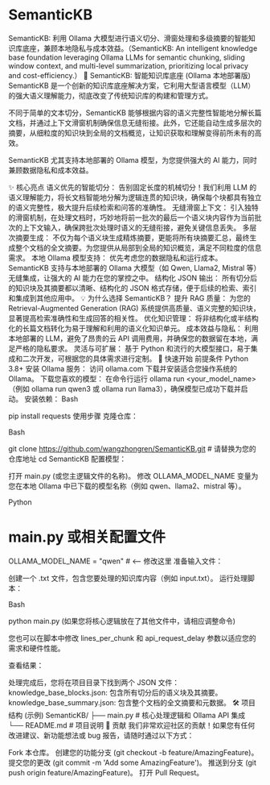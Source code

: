 # SemanticKB
SemanticKB: 利用 Ollama 大模型进行语义切分、滑窗处理和多级摘要的智能知识库底座，兼顾本地隐私与成本效益。（SemanticKB: An intelligent knowledge base foundation leveraging Ollama LLMs for semantic chunking, sliding window context, and multi-level summarization, prioritizing local privacy and cost-efficiency.）
🚀 SemanticKB: 智能知识库底座 (Ollama 本地部署版)
SemanticKB 是一个创新的知识库底座解决方案，它利用大型语言模型（LLM）的强大语义理解能力，彻底改变了传统知识库的构建和管理方式。

不同于简单的文本切分，SemanticKB 能够根据内容的语义完整性智能地分解长篇文档，并通过上下文滑窗机制确保信息无缝衔接。此外，它还能自动生成多层次的摘要，从细粒度的知识块到全局的文档概览，让知识获取和理解变得前所未有的高效。

SemanticKB 尤其支持本地部署的 Ollama 模型，为您提供强大的 AI 能力，同时兼顾数据隐私和成本效益。

✨ 核心亮点
语义优先的智能切分： 告别固定长度的机械切分！我们利用 LLM 的语义理解能力，将长文档智能地分解为逻辑连贯的知识块，确保每个块都具有独立的语义完整性，极大提升后续检索和问答的准确性。
无缝滑窗上下文： 引入独特的滑窗机制，在处理文档时，巧妙地将前一批次的最后一个语义块内容作为当前批次的上下文输入，确保跨批次处理时语义的无缝衔接，避免关键信息丢失。
多层次摘要生成： 不仅为每个语义块生成精炼摘要，更能将所有块摘要汇总，最终生成整个文档的全文摘要。为您提供从局部到全局的知识概览，满足不同粒度的信息需求。
本地 Ollama 模型支持： 优先考虑您的数据隐私和运行成本。SemanticKB 支持与本地部署的 Ollama 大模型（如 Qwen, Llama2, Mistral 等）无缝集成，让强大的 AI 能力在您的掌控之中。
结构化 JSON 输出： 所有切分后的知识块及其摘要都以清晰、结构化的 JSON 格式存储，便于后续的检索、索引和集成到其他应用中。
💡 为什么选择 SemanticKB？
提升 RAG 质量： 为您的 Retrieval-Augmented Generation (RAG) 系统提供高质量、语义完整的知识块，显著提高检索准确性和生成回答的相关性。
优化知识管理： 将非结构化或半结构化的长篇文档转化为易于理解和利用的语义化知识单元。
成本效益与隐私： 利用本地部署的 LLM，避免了昂贵的云 API 调用费用，并确保您的数据留在本地，满足严格的隐私要求。
灵活与可扩展： 基于 Python 和流行的大模型接口，易于集成和二次开发，可根据您的具体需求进行定制。
🚀 快速开始
前提条件
Python 3.8+
安装 Ollama 服务：
访问 ollama.com 下载并安装适合您操作系统的 Ollama。
下载您喜欢的模型： 在命令行运行 ollama run <your_model_name>（例如 ollama run qwen3 或 ollama run llama3），确保模型已成功下载并启动。
安装依赖：
Bash

pip install requests
使用步骤
克隆仓库：

Bash

git clone https://github.com/wangzhongren/SemanticKB.git # 请替换为您的仓库地址
cd SemanticKB
配置模型：

打开 main.py (或您主逻辑文件的名称)。
修改 OLLAMA_MODEL_NAME 变量为您在本地 Ollama 中已下载的模型名称（例如 qwen、llama2、mistral 等）。
<!-- end list -->

Python

# main.py 或相关配置文件
OLLAMA_MODEL_NAME = "qwen" # <-- 修改这里
准备输入文件：

创建一个 .txt 文件，包含您要处理的知识库内容（例如 input.txt）。
运行处理脚本：

Bash

python main.py
(如果您将核心逻辑放在了其他文件中，请相应调整命令)

您也可以在脚本中修改 lines_per_chunk 和 api_request_delay 参数以适应您的需求和硬件性能。

查看结果：

处理完成后，您将在项目目录下找到两个 JSON 文件：
knowledge_base_blocks.json: 包含所有切分后的语义块及其摘要。
knowledge_base_summary.json: 包含整个文档的全文摘要和元数据。
🛠️ 项目结构 (示例)
SemanticKB/
├── main.py             # 核心处理逻辑和 Ollama API 集成
└── README.md           # 项目说明
🤝 贡献
我们非常欢迎社区的贡献！如果您有任何改进建议、新功能想法或 bug 报告，请随时通过以下方式：

Fork 本仓库。
创建您的功能分支 (git checkout -b feature/AmazingFeature)。
提交您的更改 (git commit -m 'Add some AmazingFeature')。
推送到分支 (git push origin feature/AmazingFeature)。
打开 Pull Request。
